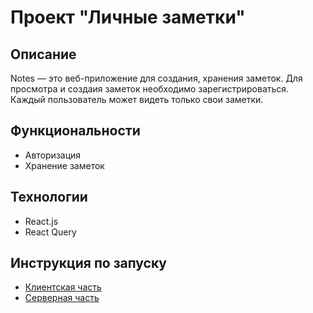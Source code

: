 # Проект "Личные заметки"

## Описание

Notes — это веб-приложение для создания, хранения заметок. Для просмотра и создаия заметок необходимо зарегистрироваться. Каждый пользователь может видеть только свои заметки.

## Функциональности

- Авторизация
- Хранение заметок

## Технологии

- React.js
- React Query

## Инструкция по запуску

- [Клиентская часть](./client/README.md)
- [Серверная часть](./server/README.md)

